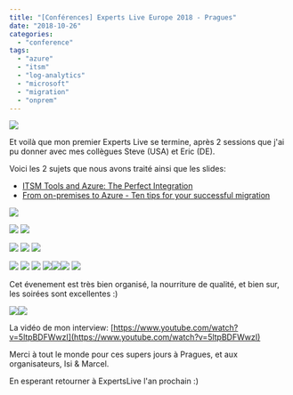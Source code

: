 ```yaml
---
title: "[Conférences] Experts Live Europe 2018 - Pragues"
date: "2018-10-26"
categories: 
  - "conference"
tags: 
  - "azure"
  - "itsm"
  - "log-analytics"
  - "microsoft"
  - "migration"
  - "onprem"
---
```


[![](https://cloudyjourney.fr/wp-content/uploads/2018/06/Experts_live_logo.jpg)](https://cloudyjourney.fr/wp-content/uploads/2018/06/Experts_live_logo.jpg)

Et voilà que mon premier Experts Live se termine, après 2 sessions que j'ai pu donner avec mes collègues Steve (USA) et Eric (DE).

Voici les 2 sujets que nous avons traité ainsi que les slides:

- [ITSM Tools and Azure: The Perfect Integration](https://cloudyjourney.fr/wp-content/uploads/2018/10/ITSM_Azure.pdf)
- [From on-premises to Azure - Ten tips for your successful migration](https://cloudyjourney.fr/wp-content/uploads/2018/10/OnPrem_To_Azure.pdf)

[![](https://cloudyjourney.fr/wp-content/uploads/2018/10/IMG_3279-e1540544676867.jpg)](https://cloudyjourney.fr/wp-content/uploads/2018/10/IMG_3279.jpg)

[![](https://cloudyjourney.fr/wp-content/uploads/2018/10/IMG_3283.jpg)](https://cloudyjourney.fr/wp-content/uploads/2018/10/IMG_3283.jpg) [![](https://cloudyjourney.fr/wp-content/uploads/2018/10/IMG_3286.jpg)](https://cloudyjourney.fr/wp-content/uploads/2018/10/IMG_3286.jpg)

[![](https://cloudyjourney.fr/wp-content/uploads/2018/10/ELEU18_02.jpg)](https://cloudyjourney.fr/wp-content/uploads/2018/10/ELEU18_02.jpg) [![](https://cloudyjourney.fr/wp-content/uploads/2018/10/ELEU18_05.jpg)](https://cloudyjourney.fr/wp-content/uploads/2018/10/ELEU18_05.jpg) [![](https://cloudyjourney.fr/wp-content/uploads/2018/10/ELEU18_06.jpg)](https://cloudyjourney.fr/wp-content/uploads/2018/10/ELEU18_06.jpg)

[![](https://cloudyjourney.fr/wp-content/uploads/2018/10/IMG_3306-e1540544695421.jpg)](https://cloudyjourney.fr/wp-content/uploads/2018/10/IMG_3306.jpg) [![](https://cloudyjourney.fr/wp-content/uploads/2018/10/IMG_3308.jpg)](https://cloudyjourney.fr/wp-content/uploads/2018/10/IMG_3308.jpg) [![](https://cloudyjourney.fr/wp-content/uploads/2018/10/IMG_3309.jpg)](https://cloudyjourney.fr/wp-content/uploads/2018/10/IMG_3309.jpg) [![](https://cloudyjourney.fr/wp-content/uploads/2018/10/IMG_3310.jpg)](https://cloudyjourney.fr/wp-content/uploads/2018/10/IMG_3310.jpg)[![](https://cloudyjourney.fr/wp-content/uploads/2018/10/PWAP6226.jpg)](https://cloudyjourney.fr/wp-content/uploads/2018/10/PWAP6226.jpg)[![](https://cloudyjourney.fr/wp-content/uploads/2018/10/ELEU18_03.jpg)](https://cloudyjourney.fr/wp-content/uploads/2018/10/ELEU18_03.jpg) [![](https://cloudyjourney.fr/wp-content/uploads/2018/10/ELEU18_04.jpg)](https://cloudyjourney.fr/wp-content/uploads/2018/10/ELEU18_04.jpg)

Cet évenement est très bien organisé, la nourriture de qualité, et bien sur, les soirées sont excellentes :)

[![](https://cloudyjourney.fr/wp-content/uploads/2018/10/IMG_3271-e1540544856333.jpg)](https://cloudyjourney.fr/wp-content/uploads/2018/10/IMG_3271.jpg)[![](https://cloudyjourney.fr/wp-content/uploads/2018/10/ELEU18_01.jpg)](https://cloudyjourney.fr/wp-content/uploads/2018/10/ELEU18_01.jpg)

La vidéo de mon interview: [https://www.youtube.com/watch?v=5ltpBDFWwzI](https://www.youtube.com/watch?v=5ltpBDFWwzI)

Merci à tout le monde pour ces supers jours à Pragues, et aux organisateurs, Isi & Marcel.

En esperant retourner à ExpertsLive l'an prochain :)
